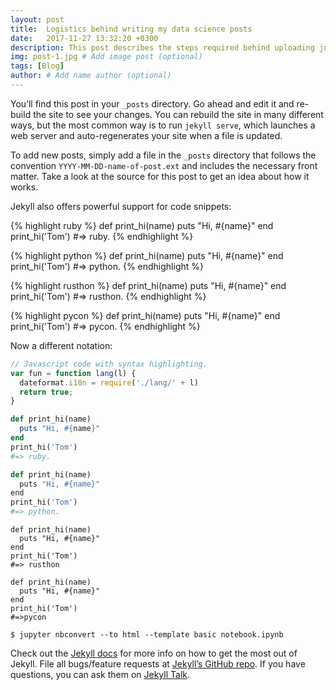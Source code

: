 ```yaml
---
layout: post
title:  Logistics behind writing my data science posts
date:   2017-11-27 13:32:20 +0300
description: This post describes the steps required behind uploading jupyter notebook to my blog. # Add post description (optional)
img: post-1.jpg # Add image post (optional)
tags: [Blog]
author: # Add name author (optional)
---
```

You’ll find this post in your `_posts` directory. Go ahead and edit it and re-build the site to see your changes. You can rebuild the site in many different ways, but the most common way is to run `jekyll serve`, which launches a web server and auto-regenerates your site when a file is updated.

To add new posts, simply add a file in the `_posts` directory that follows the convention `YYYY-MM-DD-name-of-post.ext` and includes the necessary front matter. Take a look at the source for this post to get an idea about how it works.

Jekyll also offers powerful support for code snippets:

{% highlight ruby %}
def print_hi(name)
  puts "Hi, #{name}"
end
print_hi('Tom')
#=> ruby.
{% endhighlight %}

{% highlight python %}
def print_hi(name)
  puts "Hi, #{name}"
end
print_hi('Tom')
#=> python.
{% endhighlight %}

{% highlight rusthon %}
def print_hi(name)
  puts "Hi, #{name}"
end
print_hi('Tom')
#=> rusthon.
{% endhighlight %}

{% highlight pycon %}
def print_hi(name)
  puts "Hi, #{name}"
end
print_hi('Tom')
#=> pycon.
{% endhighlight %}

Now a different notation:

```js
// Javascript code with syntax highlighting.
var fun = function lang(l) {
  dateformat.i18n = require('./lang/' + l)
  return true;
}
```

```ruby
def print_hi(name)
  puts "Hi, #{name}"
end
print_hi('Tom')
#=> ruby.
```

```python
def print_hi(name)
  puts "Hi, #{name}"
end
print_hi('Tom')
#=> python.
```

```rusthon
def print_hi(name)
  puts "Hi, #{name}"
end
print_hi('Tom')
#=> rusthon
```

```pycon
def print_hi(name)
  puts "Hi, #{name}"
end
print_hi('Tom')
#=>pycon
```

```Shell
$ jupyter nbconvert --to html --template basic notebook.ipynb
```

Check out the [Jekyll docs][jekyll-docs] for more info on how to get the most out of Jekyll. File all bugs/feature requests at [Jekyll’s GitHub repo][jekyll-gh]. If you have questions, you can ask them on [Jekyll Talk][jekyll-talk].

[jekyll-docs]: https://jekyllrb.com/docs/home
[jekyll-gh]:   https://github.com/jekyll/jekyll
[jekyll-talk]: https://talk.jekyllrb.com/
